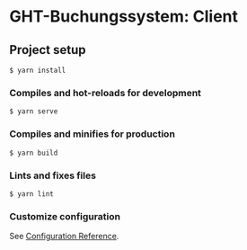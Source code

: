 # GHT-Buchungssystem: Client

## Project setup
```console
$ yarn install
```

### Compiles and hot-reloads for development
```console
$ yarn serve
```

### Compiles and minifies for production
```console
$ yarn build
```

### Lints and fixes files
```console
$ yarn lint
```

### Customize configuration
See [Configuration Reference](https://cli.vuejs.org/config/).
